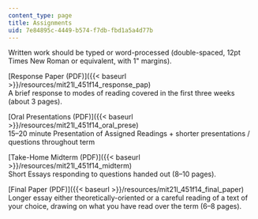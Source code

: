 ```yaml
---
content_type: page
title: Assignments
uid: 7e84895c-4449-b574-f7db-fbd1a5a4d77b
---
```


Written work should be typed or word-processed (double-spaced, 12pt Times New Roman or equivalent, with 1" margins).

[Response Paper (PDF)]({{< baseurl >}}/resources/mit21l_451f14_response_pap)  
A brief response to modes of reading covered in the first three weeks (about 3 pages).

[Oral Presentations (PDF)]({{< baseurl >}}/resources/mit21l_451f14_oral_prese)  
15–20 minute Presentation of Assigned Readings + shorter presentations / questions throughout term

[Take-Home Midterm (PDF)]({{< baseurl >}}/resources/mit21l_451f14_midterm)  
Short Essays responding to questions handed out (8–10 pages).

[Final Paper (PDF)]({{< baseurl >}}/resources/mit21l_451f14_final_paper)  
Longer essay either theoretically-oriented or a careful reading of a text of your choice, drawing on what you have read over the term (6–8 pages).